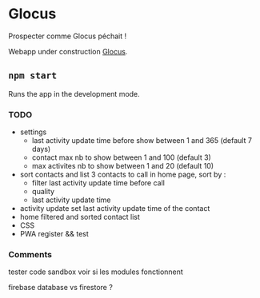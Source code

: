 # Glocus

Prospecter comme Glocus péchait !

Webapp under construction [Glocus](https://glocus.netlify.app).

## `npm start`

Runs the app in the development mode.

### TODO

- settings
  - last activity update time before show between 1 and 365 (default 7 days)
  - contact max nb to show between 1 and 100 (default 3)
  - max activites nb to show between 1 and 20 (default 10)
- sort contacts and list 3 contacts to call in home page, sort by :
  - filter last activity update time before call
  - quality
  - last activity update time
- activity update set last activity update time of the contact
- home filtered and sorted contact list
- CSS
- PWA register && test

### Comments

tester code sandbox voir si les modules fonctionnent

firebase database vs firestore ?
